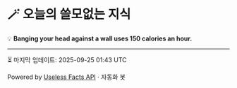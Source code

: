# 🪄 오늘의 쓸모없는 지식

💡 **Banging your head against a wall uses 150 calories an hour.**

---
⏳ 마지막 업데이트: 2025-09-25 01:43 UTC

Powered by [Useless Facts API](https://uselessfacts.jsph.pl/) · 자동화 봇